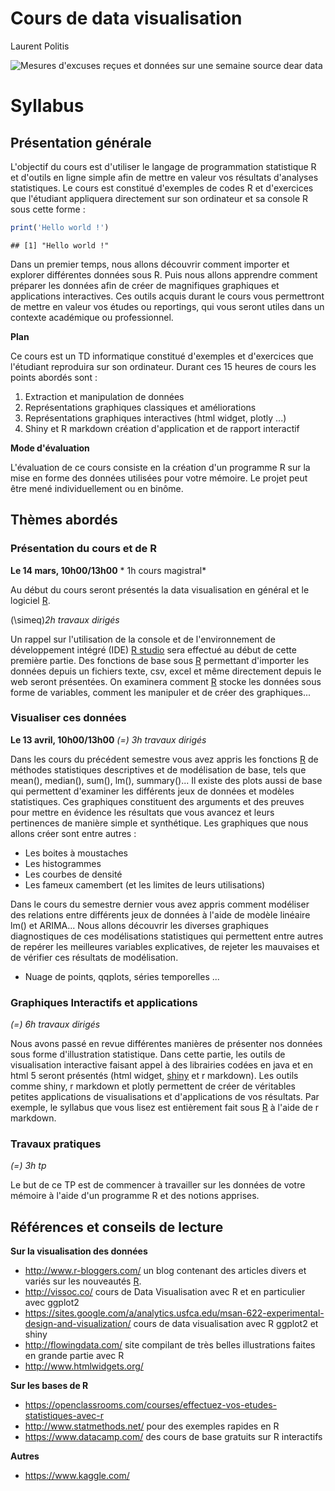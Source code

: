 Cours de data visualisation
================
Laurent Politis

![Mesures d'excuses reçues et données sur une semaine source [dear data](http://www.dear-data.com/week-45-a-week-of-apologies)](C:\Users\Laurent\Pictures\sorry_recto.png)

Syllabus
========

Présentation générale
---------------------

L'objectif du cours est d'utiliser le langage de programmation statistique R et d'outils en ligne simple afin de mettre en valeur vos résultats d'analyses statistiques. Le cours est constitué d'exemples de codes R et d'exercices que l'étudiant appliquera directement sur son ordinateur et sa console R sous cette forme :

``` r
print('Hello world !')
```

    ## [1] "Hello world !"

Dans un premier temps, nous allons découvrir comment importer et explorer différentes données sous R. Puis nous allons apprendre comment préparer les données afin de créer de magnifiques graphiques et applications interactives. Ces outils acquis durant le cours vous permettront de mettre en valeur vos études ou reportings, qui vous seront utiles dans un contexte académique ou professionnel.

**Plan**

Ce cours est un TD informatique constitué d'exemples et d'exercices que l'étudiant reproduira sur son ordinateur. Durant ces 15 heures de cours les points abordés sont :

1.  Extraction et manipulation de données
2.  Représentations graphiques classiques et améliorations
3.  Représentations graphiques interactives (html widget, plotly ...)
4.  Shiny et R markdown création d'application et de rapport interactif

**Mode d'évaluation**

L'évaluation de ce cours consiste en la création d'un programme R sur la mise en forme des données utilisées pour votre mémoire. Le projet peut être mené individuellement ou en binôme.

<!-- 
d'une application shiny ou d'un document  markdown
-->
Thèmes abordés
--------------

### Présentation du cours et de R

**Le 14 mars, 10h00/13h00** \* 1h cours magistral\*

Au début du cours seront présentés la data visualisation en général et le logiciel [R](https://www.r-project.org/).

\(\simeq\)*2h* *travaux dirigés*

Un rappel sur l'utilisation de la console et de l'environnement de développement intégré (IDE) [R studio](www.rstudio.com) sera effectué au début de cette première partie. Des fonctions de base sous [R](https://www.r-project.org/) permettant d'importer les données depuis un fichiers texte, csv, excel et même directement depuis le web seront présentées. On examinera comment [R](https://www.r-project.org/) stocke les données sous forme de variables, comment les manipuler et de créer des graphiques...

### Visualiser ces données

**Le 13 avril, 10h00/13h00** *\(=\) 3h* *travaux dirigés*

Dans les cours du précédent semestre vous avez appris les fonctions [R](https://www.r-project.org/) de méthodes statistiques descriptives et de modélisation de base, tels que mean(), median(), sum(), lm(), summary()... Il existe des plots aussi de base qui permettent d'examiner les différents jeux de données et modèles statistiques. Ces graphiques constituent des arguments et des preuves pour mettre en évidence les résultats que vous avancez et leurs pertinences de manière simple et synthétique. Les graphiques que nous allons créer sont entre autres :

-   Les boites à moustaches
-   Les histogrammes
-   Les courbes de densité
-   Les fameux camembert (et les limites de leurs utilisations)

Dans le cours du semestre dernier vous avez appris comment modéliser des relations entre différents jeux de données à l'aide de modèle linéaire lm() et ARIMA... Nous allons découvrir les diverses graphiques diagnostiques de ces modélisations statistiques qui permettent entre autres de repérer les meilleures variables explicatives, de rejeter les mauvaises et de vérifier ces résultats de modélisation.

-   Nuage de points, qqplots, séries temporelles ...

### Graphiques Interactifs et applications

*\(=\) 6h* *travaux dirigés*

Nous avons passé en revue différentes manières de présenter nos données sous forme d'illustration statistique. Dans cette partie, les outils de visualisation interactive faisant appel à des librairies codées en java et en html 5 seront présentés (html widget, [shiny](http://shiny.rstudio.com/) et r markdown). Les outils comme shiny, r markdown et plotly permettent de créer de véritables petites applications de visualisations et d'applications de vos résultats. Par exemple, le syllabus que vous lisez est entièrement fait sous [R](https://www.r-project.org/) à l'aide de r markdown.

### Travaux pratiques

*\(=\) 3h* *tp*

Le but de ce TP est de commencer à travailler sur les données de votre mémoire à l'aide d'un programme R et des notions apprises.

Références et conseils de lecture
---------------------------------

**Sur la visualisation des données**

-   <http://www.r-bloggers.com/> un blog contenant des articles divers et variés sur les nouveautés [R](https://www.r-project.org/).
-   <http://vissoc.co/> cours de Data Visualisation avec R et en particulier avec ggplot2
-   <https://sites.google.com/a/analytics.usfca.edu/msan-622-experimental-design-and-visualization/> cours de data visualisation avec R ggplot2 et shiny
-   <http://flowingdata.com/> site compilant de très belles illustrations faites en grande partie avec R
-   <http://www.htmlwidgets.org/>

**Sur les bases de R**

-   <https://openclassrooms.com/courses/effectuez-vos-etudes-statistiques-avec-r>
-   <http://www.statmethods.net/> pour des exemples rapides en R
-   <https://www.datacamp.com/> des cours de base gratuits sur R interactifs

**Autres**

-   <https://www.kaggle.com/>
